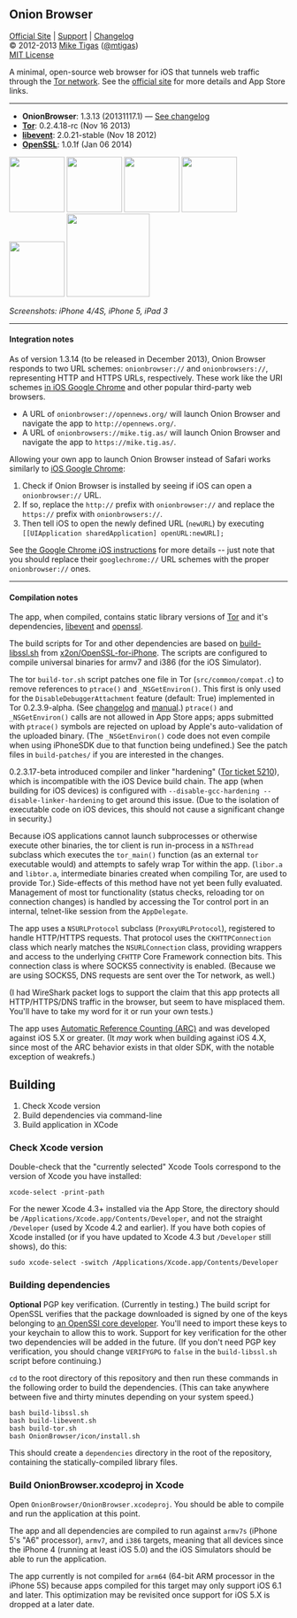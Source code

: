 ## Onion Browser

[Official Site][official] | [Support][help] | [Changelog][changelog]  
&copy; 2012-2013 [Mike Tigas][miketigas] ([@mtigas](https://twitter.com/mtigas))  
[MIT License][license]

A minimal, open-source web browser for iOS that tunnels web traffic through
the [Tor network][tor]. See the [official site][official] for more details
and App Store links.

---

* **OnionBrowser**: 1.3.13 (20131117.1) — [See changelog][changelog]
* **[Tor][tor]**: 0.2.4.18-rc (Nov 16 2013)
* **[libevent][libevent]**: 2.0.21-stable (Nov 18 2012)
* **[OpenSSL][openssl]**: 1.0.1f (Jan 06 2014)


[official]: http://onionbrowser.com/
[help]: http://onionbrowser.com/help/
[changelog]: https://raw.github.com/mtigas/iOS-OnionBrowser/master/CHANGES.txt
[miketigas]: https://mike.tig.as/
[license]: https://github.com/mtigas/iOS-OnionBrowser/blob/master/LICENSE
[tor]: https://www.torproject.org/
[libevent]: http://libevent.org/
[openssl]: https://www.openssl.org/

<a href="https://d2p12wh0p3fo1n.cloudfront.net/files/20120918/a.png"><img src="https://d2p12wh0p3fo1n.cloudfront.net/files/20120918/a-100.jpg" width="100"/></a>
<a href="https://d2p12wh0p3fo1n.cloudfront.net/files/20120918/b.png"><img src="https://d2p12wh0p3fo1n.cloudfront.net/files/20120918/b-100.jpg" width="100"/></a>
<a href="https://d2p12wh0p3fo1n.cloudfront.net/files/20120918/c.png"><img src="https://d2p12wh0p3fo1n.cloudfront.net/files/20120918/c-100.jpg" width="100"/></a>
<a href="https://d2p12wh0p3fo1n.cloudfront.net/files/20120918/d.png"><img src="https://d2p12wh0p3fo1n.cloudfront.net/files/20120918/d-100.jpg" width="100"/></a>
<a href="https://d2p12wh0p3fo1n.cloudfront.net/files/20120918/e.png"><img src="https://d2p12wh0p3fo1n.cloudfront.net/files/20120918/e-100.jpg" width="100"/></a>
<a href="https://d2p12wh0p3fo1n.cloudfront.net/files/20120918/f.png"><img src="https://d2p12wh0p3fo1n.cloudfront.net/files/20120918/f-150.jpg" width="150"/></a>

<i>Screenshots: iPhone 4/4S, iPhone 5, iPad 3</i>

---

#### Integration notes

As of version 1.3.14 (to be released in December 2013),
Onion Browser responds to two URL schemes: `onionbrowser://` and
`onionbrowsers://`, representing HTTP and HTTPS URLs, respectively. These
work like the URI schemes [in iOS Google Chrome][crios] and other popular
third-party web browsers.

* A URL of `onionbrowser://opennews.org/` will launch Onion Browser and
  navigate the app to `http://opennews.org/`.
* A URL of `onionbrowsers://mike.tig.as/` will launch Onion Browser and
  navigate the app to `https://mike.tig.as/`.

Allowing your own app to launch Onion Browser instead of Safari works similarly
to [iOS Google Chrome][crios]:

1. Check if Onion Browser is installed by seeing if iOS can open a
   `onionbrowser://` URL.
2. If so, replace the `http://` prefix with `onionbrowser://` and replace
   the `https://` prefix with `onionbrowsers://`.
3. Then tell iOS to open the newly defined URL (`newURL`) by executing
   `[[UIApplication sharedApplication] openURL:newURL];`

See [the Google Chrome iOS instructions][crios] for more details -- just note
that you should replace their `googlechrome://` URL schemes with the proper
`onionbrowser://` ones.

[x-callback-url]: http://x-callback-url.com/
[crios]: https://developers.google.com/chrome/mobile/docs/ios-links#uri_schemes

---

#### Compilation notes

The app, when compiled, contains static library versions of [Tor][tor] and it's
dependencies, [libevent][libevent] and [openssl][openssl].

The build scripts for Tor and other dependencies are based on
[build-libssl.sh][build_libssl] from [x2on/OpenSSL-for-iPhone][openssliphone].
The scripts are configured to compile universal binaries for armv7 and
i386 (for the iOS Simulator).

[build_libssl]: https://github.com/x2on/OpenSSL-for-iPhone/blob/c637f773a99810bb101169f8e534d0d6b09f3396/build-libssl.sh
[openssliphone]: https://github.com/x2on/OpenSSL-for-iPhone

The tor `build-tor.sh` script patches one file in Tor (`src/common/compat.c`)
to remove references to `ptrace()` and `_NSGetEnviron()`. This first is only used
for the `DisableDebuggerAttachment` feature (default: True) implemented in Tor
0.2.3.9-alpha. (See [changelog][tor_changelog] and [manual][tor_manual].)
`ptrace()` and `_NSGetEnviron()` calls are not allowed in App Store apps; apps
submitted with `ptrace()` symbols are rejected on upload by Apple's
auto-validation of the uploaded binary. (The `_NSGetEnviron()` code does not
even compile when using iPhoneSDK due to that function being undefined.)
See the patch files in `build-patches/` if you are interested in the changes.

[tor_changelog]: https://gitweb.torproject.org/tor.git/blob/tor-0.2.4.18-rc:/ChangeLog
[tor_manual]: https://www.torproject.org/docs/tor-manual-dev.html.en

0.2.3.17-beta introduced compiler and linker "hardening" ([Tor ticket 5210][ticket5210]),
which is incompatible with the iOS Device build chain.  The app (when building
for iOS devices) is configured with `--disable-gcc-hardening --disable-linker-hardening`
to get around this issue. (Due to the isolation of executable code on iOS devices,
this should not cause a significant change in security.)

[ticket5210]: https://trac.torproject.org/projects/tor/ticket/5210

Because iOS applications cannot launch subprocesses or otherwise execute other
binaries, the tor client is run in-process in a `NSThread` subclass which
executes the `tor_main()` function (as an external `tor` executable would)
and attempts to safely wrap Tor within the app. (`libor.a` and
`libtor.a`, intermediate binaries created when compiling Tor, are used to
provide Tor.) Side-effects of this method have not yet been fully evaluated.
Management of most tor functionality (status checks, reloading tor on connection
changes) is handled by accessing the Tor control port in an internal, telnet-like
session from the `AppDelegate`.

The app uses a `NSURLProtocol` subclass (`ProxyURLProtocol`), registered to
handle HTTP/HTTPS requests. That protocol uses the `CKHTTPConnection` class
which nearly matches the `NSURLConnection` class, providing wrappers and access
to the underlying `CFHTTP` Core Framework connection bits. This connection
class is where SOCKS5 connectivity is enabled. (Because we are using SOCKS5,
DNS requests are sent over the Tor network, as well.)

(I had WireShark packet logs to support the claim that this app protects all
HTTP/HTTPS/DNS traffic in the browser, but seem to have misplaced them. You'll
have to take my word for it or run your own tests.)

The app uses [Automatic Reference Counting (ARC)][arc] and was developed against
iOS 5.X or greater. (It *may* work when building against iOS 4.X, since most
of the ARC behavior exists in that older SDK, with the notable exception
of weakrefs.)

[arc]: https://developer.apple.com/library/ios/releasenotes/ObjectiveC/RN-TransitioningToARC/index.html

## Building

1. Check Xcode version
2. Build dependencies via command-line
3. Build application in XCode

### Check Xcode version

Double-check that the "currently selected" Xcode Tools correspond to the version
of Xcode you have installed:

    xcode-select -print-path

For the newer Xcode 4.3+ installed via the App Store, the directory should be
`/Applications/Xcode.app/Contents/Developer`, and not the straight `/Developer`
(used by Xcode 4.2 and earlier). If you have both copies of Xcode installed
(or if you have updated to Xcode 4.3 but `/Developer` still shows), do this:

    sudo xcode-select -switch /Applications/Xcode.app/Contents/Developer

### Building dependencies

**Optional** PGP key verification. (Currently in testing.) The build script
for OpenSSL verifies that the package downloaded is signed by one of the keys
belonging to [an OpenSSl core developer](https://www.openssl.org/about/).
You'll need to import these keys to your keychain to allow this to work.
Support for key verification for the other two dependencies will be added in
the future. (If you don't need PGP key verification, you should change
`VERIFYGPG` to `false` in the `build-libssl.sh` script before continuing.)

`cd` to the root directory of this repository and then run these commands in
the following order to build the dependencies. (This can take anywhere between
five and thirty minutes depending on your system speed.)

    bash build-libssl.sh
    bash build-libevent.sh
    bash build-tor.sh
    bash OnionBrowser/icon/install.sh

This should create a `dependencies` directory in the root of the repository,
containing the statically-compiled library files.

### Build OnionBrowser.xcodeproj in Xcode

Open `OnionBrowser/OnionBrowser.xcodeproj`. You should be
able to compile and run the application at this point.

The app and all dependencies are compiled to run against `armv7s` (iPhone 5's
"A6" processor), `armv7`, and `i386` targets, meaning that all devices since the
iPhone 4 (running at least iOS 5.0) and the iOS Simulators should be able to
run the application.

The app currently is not compiled for `arm64` (64-bit ARM processor in the
iPhone 5S) because apps compiled for this target may only support iOS 6.1
and later. This optimization may be revisited once support for iOS 5.X is
dropped at a later date.
